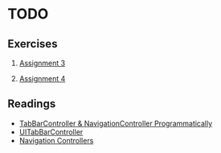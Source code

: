 TODO
======

## Exercises
1. [Assignment 3](https://drive.google.com/open?id=1KGIB_7gdJJPw0sHyJv_ruIB3319l2ZbO9BOiE5ZjgK0)

2. [Assignment 4](https://drive.google.com/open?id=1FLeNa9exUIbwje7IDgL0aY22zOJGNz5Bmspzaw2xs70)


## Readings
* [TabBarController & NavigationController Programmatically](https://medium.com/@ITZDERR/uinavigationcontroller-and-uitabbarcontroller-programmatically-swift-3-d85a885a5fd0)
* [UITabBarController](https://developer.apple.com/reference/uikit/uitabbarcontroller)
* [Navigation Controllers](https://developer.apple.com/library/content/documentation/WindowsViews/Conceptual/ViewControllerCatalog/Chapters/NavigationControllers.html#//apple_ref/doc/uid/TP40011313-CH2-SW1)
